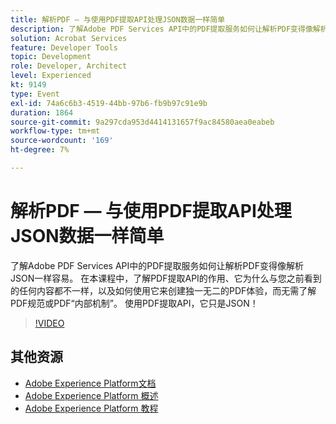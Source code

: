 ```yaml
---
title: 解析PDF — 与使用PDF提取API处理JSON数据一样简单
description: 了解Adobe PDF Services API中的PDF提取服务如何让解析PDF变得像解析JSON一样容易。 在本课程中，了解PDF提取API的作用、它为什么与您之前看到的任何内容都不一样，以及如何使用它来创建独一无二的PDF体验，而无需了解PDF规范或PDF“内部机制”。 使用PDF提取API，它只是JSON！
solution: Acrobat Services
feature: Developer Tools
topic: Development
role: Developer, Architect
level: Experienced
kt: 9149
type: Event
exl-id: 74a6c6b3-4519-44bb-97b6-fb9b97c91e9b
duration: 1864
source-git-commit: 9a297cda953d4414131657f9ac84580aea0eabeb
workflow-type: tm+mt
source-wordcount: '169'
ht-degree: 7%

---
```


# 解析PDF — 与使用PDF提取API处理JSON数据一样简单

了解Adobe PDF Services API中的PDF提取服务如何让解析PDF变得像解析JSON一样容易。 在本课程中，了解PDF提取API的作用、它为什么与您之前看到的任何内容都不一样，以及如何使用它来创建独一无二的PDF体验，而无需了解PDF规范或PDF“内部机制”。 使用PDF提取API，它只是JSON！


>[!VIDEO](https://video.tv.adobe.com/v/337600/?quality=12&learn=on&hidetitle=true)

## 其他资源

- [Adobe Experience Platform文档](https://experienceleague.adobe.com/docs/experience-platform.html)
- [Adobe Experience Platform 概述](https://experienceleague.adobe.com/docs/experience-platform/landing/home.html?lang=zh-Hans)
- [Adobe Experience Platform 教程](https://experienceleague.adobe.com/docs/platform-learn/tutorials/overview.html?lang=en)
